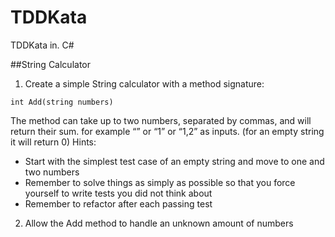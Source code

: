 # TDDKata
TDDKata in. C#

##String Calculator

1. Create a simple String calculator with a method signature:

`int Add(string numbers)`

The method can take up to two numbers, separated by commas, and will return their sum. 
for example “” or “1” or “1,2” as inputs.
(for an empty string it will return 0) 
Hints:
* Start with the simplest test case of an empty string and move to one and two numbers
* Remember to solve things as simply as possible so that you force yourself to write tests you did not think about
* Remember to refactor after each passing test

2. Allow the Add method to handle an unknown amount of numbers